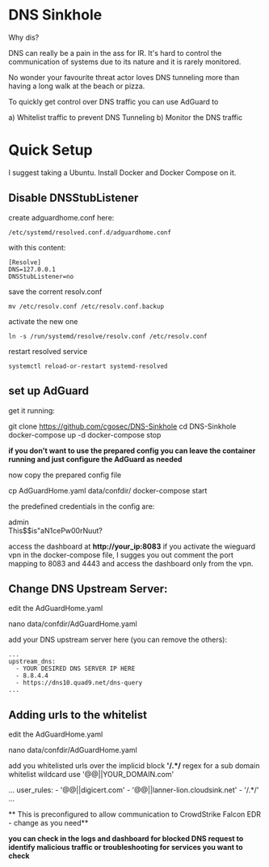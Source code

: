 # DNS Sinkhole
Why dis?

DNS can really be a pain in the ass for IR. It's hard to control the communication of systems due to its nature and it is rarely monitored.

No wonder your favourite threat actor loves DNS tunneling more than having a long walk at the beach or pizza.

To quickly get control over DNS traffic you can use AdGuard to 

a) Whitelist traffic to prevent DNS Tunneling
b) Monitor the DNS traffic

# Quick Setup
I suggest taking a Ubuntu. Install Docker and Docker Compose on it.

## Disable DNSStubListener

create adguardhome.conf here:

    /etc/systemd/resolved.conf.d/adguardhome.conf

with this content:

    [Resolve]
    DNS=127.0.0.1
    DNSStubListener=no

save the corrent resolv.conf

    mv /etc/resolv.conf /etc/resolv.conf.backup

activate the new one

    ln -s /run/systemd/resolve/resolv.conf /etc/resolv.conf

restart resolved service

    systemctl reload-or-restart systemd-resolved

## set up AdGuard

get it running:

  git clone https://github.com/cgosec/DNS-Sinkhole
  cd DNS-Sinkhole
  docker-compose up -d
  docker-compose stop

**if you don't want to use the prepared config you can leave the container running and just configure the AdGuard as needed**

now copy the prepared config file 

  cp AdGuardHome.yaml data/confdir/
  docker-compose start

the predefined credentials in the config are:

  admin  
  This$$is"aN1cePw00rNuut?

access the dashboard at **http://your_ip:8083**
if you activate the wieguard vpn in the docker-compose file, I sugges you out comment the port mapping to 8083 and 4443 and access the dashboard only from the vpn. 


## Change DNS Upstream Server:

edit the AdGuardHome.yaml

  nano data/confdir/AdGuardHome.yaml

add your DNS upstream server here (you can remove the others):

    ...
    upstream_dns:
      - YOUR DESIRED DNS SERVER IP HERE
      - 8.8.4.4 
      - https://dns10.quad9.net/dns-query
    ...


## Adding urls to the whitelist

edit the AdGuardHome.yaml

  nano data/confdir/AdGuardHome.yaml

add you whitelisted urls over the implicid block **'/.*/** regex
for a sub domain whitelist wildcard use '@@||YOUR_DOMAIN.com'

  ...
  user_rules: 
    - '@@||digicert.com'
    - '@@||lanner-lion.cloudsink.net'
    - '/.*/'
  ...

** This is preconfigured to allow communication to CrowdStrike Falcon EDR - change as you need**

**you can check in the logs and dashboard for blocked DNS request to identify malicious traffic or troubleshooting for services you want to check**
  
